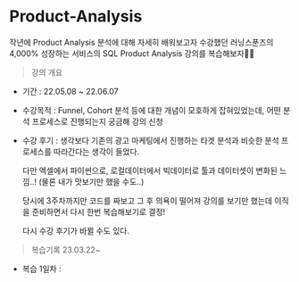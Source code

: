 # Product-Analysis

작년에 Product Analysis 분석에 대해 자세히 배워보고자 수강했던
러닝스푼즈의 4,000% 성장하는 서비스의 SQL Product Analysis 강의를 복습해보자✌🏻


> 강의 개요

- 기간 : 22.05.08 ~ 22.06.07

- 수강목적 : Funnel, Cohort 분석 등에 대한 개념이 모호하게 잡혀있었는데, 어떤 분석 프로세스로 진행되는지 궁금해 강의 신청

- 수강 후기 : 
  생각보다 기존의 광고 마케팅에서 진행하는 타겟 분석과 비슷한 분석 프로세스를 따라간다는 생각이 들었다.
  
  다만 엑셀에서 파이썬으로, 로컬데이터에서 빅데이터로 툴과 데이터셋이 변화된 느낌..! (물론 내가 맛보기만 했을 수도..)
  
  당시에 3주차까지만 코드를 짜보고 그 후 의욕이 떨어져 강의를 보기만 했는데 이직을 준비하면서 다시 한번 복습해보기로 결정!
  
  다시 수강 후기가 바뀔 수도 있다.


> 복습기록
> 23.03.22~

- 복습 1일차 : 
